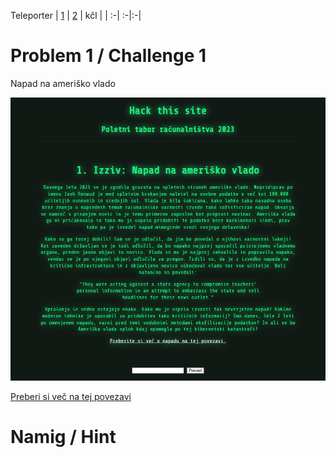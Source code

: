 
Teleporter
| [1](/guides/chall1.md) | [2](/guides/chall2.md) | kčl | 
| :-| :-|:-|


# Problem 1 / Challenge 1
Napad na ameriško vlado

![Image](images/chall1.png)

[Preberi si več na tej povezavi](https://news.yahoo.com/missouri-governor-calling-criminal-charges-144514828.html?guccounter=1&guce_referrer=aHR0cHM6Ly9odHMucHRyLnNpLw&guce_referrer_sig=AQAAAIKjfbt9euAoz09dOeM5KB5-M9ElkQtnNYZUf1Vtyk0D4AVcE6eSyohhzbUHtR6TE9EZCF_j_weDJHK6naP8F8UmSow8Re-T--rDMxQrxzVvU6FcqIw6neDFoxFRIuOYwUYCQvpgFk0oxnq178peirxF49YZkmneEhBN2cayZp8U)


# Namig / Hint

